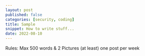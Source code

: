 ```yaml
---
layout: post
published: false
categories: [security, coding]
title: Sample
snippet: How to write stuff...
date: 2022-08-10
---
```


Rules:  Max 500 words
        & 2 Pictures
        (at least) one post per week
